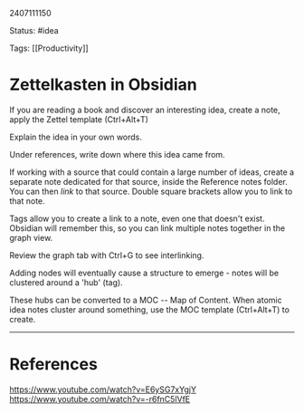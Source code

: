 2407111150

Status: #idea

Tags: [[Productivity]]

# Zettelkasten in Obsidian

If you are reading a book and discover an interesting idea, create a note, apply the Zettel template (Ctrl+Alt+T)

Explain the idea in your own words. 

Under references, write down where this idea came from.

If working with a source that could contain a large number of ideas, create a separate note dedicated for that source, inside the Reference notes folder. You can then *link* to that source. Double square brackets allow you to link to that note.

Tags allow you to create a link to a note, even one that doesn't exist. Obsidian will remember this, so you can link multiple notes together in the graph view.

Review the graph tab with Ctrl+G to see interlinking.

Adding nodes will eventually cause a structure to emerge - notes will be clustered around a 'hub' (tag).

These hubs can be converted to a MOC -- Map of Content. When atomic idea notes cluster around something, use the MOC template (Ctrl+Alt+T) to create.

---
# References

https://www.youtube.com/watch?v=E6ySG7xYgjY
https://www.youtube.com/watch?v=-r6fnC5lVfE